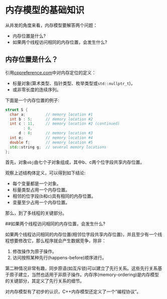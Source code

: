 # 内存模型的基础知识

从并发的角度来看，内存模型要解答两个问题：

* 内存位置是什么?
* 如果两个线程访问相同的内存位置，会发生什么?

## 内存位置是什么？

引用[cppreference.com](http://en.cppreference.com/w/cpp/language/memory_model)中对内存定位的定义：

* 标量对象(算术类型、指针类型、枚举类型或`std::nullptr_t`)，
* 或非零长度的连续序列。

下面是一个内存位置的例子:

```c++
struct S {
  char a;         // memory location #1
  int b : 5;      // memory location #2
  int c : 11,     // memory location #2 (continued)
        : 0,
      d : 8;      // memory location #3
  int e;          // memory location #4
  double f;       // memory location #5
  std::string g;  // several memory locations
};
```

首先，对象`obj`由七个子对象组成，其中b、c两个位字段共享内存位置。

观察上述结构体定义，可以得到如下结论:

* 每个变量都是一个对象。
* 标量类型占用一个内存位置。
* 相邻的位字段(b和c)具有相同的内存位置。
* 变量至少占用一个内存位置。

那么，到了多线程的关键部分。

##如果两个线程访问相同的内存位置，会发生什么?

如果两个线程访问相同的内存位置(相邻位字段共享内存位置)，并且至少有一个线程想要修改它，那么程序就会产生数据竞争，除非：

1. 修改操作为原子操作。
2. 访问按照某种先行(happens-before)顺序进行。

第二种情况非常有趣，同步原语(如互斥锁)可以建立了先行关系。这些先行关系基于原子建立，当然也适用于非原子操作。内存序(memory-ordering)是内存模型的关键部分，其定义了先行关系的细节。

对内存模型有了初步的认识，C++内存模型还定义了一个“编程协议”。